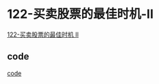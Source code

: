 # 122-买卖股票的最佳时机-II

[122-买卖股票的最佳时机 II](https://leetcode-cn.com/problems/best-time-to-buy-and-sell-stock-ii/)

## code

[code](/code/122-best-time-to-buy-and-sell-stock-ii/)
